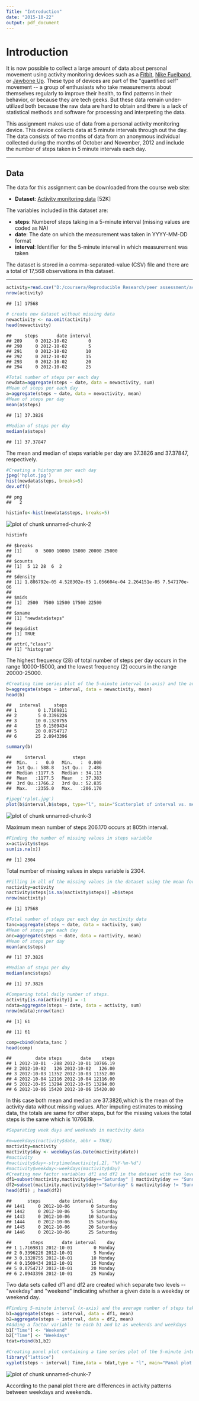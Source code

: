 ```yaml
---
Title: "Introduction"  
date: "2015-10-22"  
output: pdf_document  
---
```

Introduction
========================================================
It is now possible to collect a large amount of data about personal movement using activity monitoring devices such as a [Fitbit](http://www.fitbit.com/), [Nike Fuelband](http://www.nike.com/us/en_us/c/nikeplus-fuel), or [Jawbone Up](https://jawbone.com/up). These type of devices are part of the "quantified self" movement -- a group of enthusiasts who take measurements about themselves regularly to improve their health, to find patterns in their behavior, or because they are tech geeks. But these data remain under-utilized both because the raw data are hard to obtain and there is a lack of statistical methods and software for processing and interpreting the data.

This assignment makes use of data from a personal activity monitoring device. This device collects data at 5 minute intervals through out the day. The data consists of two months of data from an anonymous individual collected during the months of October and November, 2012 and include the number of steps taken in 5 minute intervals each day.

---
## **Data**  
The data for this assignment can be downloaded from the course web site:  
- **Dataset**: [Activity monitoring data](https://d396qusza40orc.cloudfrony.net) [52K]

The variables included in this dataset are:  
- **steps**: Numberof steps taking in a 5-minute interval (missing values are coded as NA)
- **date**: The date on which the measurement was taken in YYYY-MM-DD format
- **interval**: Identifier for the 5-minute interval in which measurement was taken  

The dataset is stored in a comma-separated-value (CSV) file and there are a total of 17,568 observations in this dataset.

---

```r
activity=read.csv("D:/coursera/Reproducible Research/peer assessment/activity.csv")
nrow(activity)
```

```
## [1] 17568
```

```r
# create new dataset without missing data
newactivity <- na.omit(activity)
head(newactivity)
```

```
##     steps       date interval
## 289     0 2012-10-02        0
## 290     0 2012-10-02        5
## 291     0 2012-10-02       10
## 292     0 2012-10-02       15
## 293     0 2012-10-02       20
## 294     0 2012-10-02       25
```

```r
#Total number of steps per each day
newdata=aggregate(steps ~ date, data = newactivity, sum)
#Mean of steps per each day
a=aggregate(steps ~ date, data = newactivity, mean)
#Mean of steps per day
mean(a$steps)
```

```
## [1] 37.3826
```

```r
#Median of steps per day
median(a$steps)
```

```
## [1] 37.37847
```
The mean and median of steps variable per day are 37.3826 and 37.37847, respectively.  

```r
#Creating a histogram per each day
jpeg('hplot.jpg')
hist(newdata$steps, breaks=5)
dev.off()
```

```
## png 
##   2
```

```r
histinfo<-hist(newdata$steps, breaks=5)
```

![plot of chunk unnamed-chunk-2](figure/unnamed-chunk-2-1.png) 

```r
histinfo
```

```
## $breaks
## [1]     0  5000 10000 15000 20000 25000
## 
## $counts
## [1]  5 12 28  6  2
## 
## $density
## [1] 1.886792e-05 4.528302e-05 1.056604e-04 2.264151e-05 7.547170e-06
## 
## $mids
## [1]  2500  7500 12500 17500 22500
## 
## $xname
## [1] "newdata$steps"
## 
## $equidist
## [1] TRUE
## 
## attr(,"class")
## [1] "histogram"
```
The highest frequency (28) of total number of steps per day occurs in the range 10000-15000, and the lowest frequency (2) occurs in the range 20000-25000.   

```r
#Creating time series plot of the 5-minute interval (x-axis) and the average number of steps taken, averaged across all days
b=aggregate(steps ~ interval, data = newactivity, mean)
head(b)
```

```
##   interval     steps
## 1        0 1.7169811
## 2        5 0.3396226
## 3       10 0.1320755
## 4       15 0.1509434
## 5       20 0.0754717
## 6       25 2.0943396
```

```r
summary(b)
```

```
##     interval          steps        
##  Min.   :   0.0   Min.   :  0.000  
##  1st Qu.: 588.8   1st Qu.:  2.486  
##  Median :1177.5   Median : 34.113  
##  Mean   :1177.5   Mean   : 37.383  
##  3rd Qu.:1766.2   3rd Qu.: 52.835  
##  Max.   :2355.0   Max.   :206.170
```

```r
#jpeg('rplot.jpg')
plot(b$interval,b$steps, type="l", main="Scatterplot of interval vs. mean number of steps", xlab="Interval", ylab="Mean number of steps")
```

![plot of chunk unnamed-chunk-3](figure/unnamed-chunk-3-1.png) 

Maximum mean number of steps 206.170 occurs at 805th interval.  

```r
#Finding the number of missing values in steps variable
x=activity$steps
sum(is.na(x))
```

```
## [1] 2304
```
Total number of missing values in steps variable is 2304.

```r
#Filling in all of the missing values in the dataset using the mean for that 5-minute interval, and create a new data set called nactivity.
nactivity=activity
nactivity$steps[is.na(nactivity$steps)] =b$steps
nrow(nactivity)
```

```
## [1] 17568
```

```r
#Total number of steps per each day in nactivity data
tanc=aggregate(steps ~ date, data = nactivity, sum)
#Mean of steps per each day
anc=aggregate(steps ~ date, data = nactivity, mean)
#Mean of steps per day
mean(anc$steps)
```

```
## [1] 37.3826
```

```r
#Median of steps per day
median(anc$steps)
```

```
## [1] 37.3826
```

```r
#Comparing total daily number of steps.
activity[is.na(activity)] = -1
ndata=aggregate(steps ~ date, data = activity, sum)
nrow(ndata);nrow(tanc)
```

```
## [1] 61
```

```
## [1] 61
```

```r
comp=cbind(ndata,tanc )
head(comp)
```

```
##         date steps       date    steps
## 1 2012-10-01  -288 2012-10-01 10766.19
## 2 2012-10-02   126 2012-10-02   126.00
## 3 2012-10-03 11352 2012-10-03 11352.00
## 4 2012-10-04 12116 2012-10-04 12116.00
## 5 2012-10-05 13294 2012-10-05 13294.00
## 6 2012-10-06 15420 2012-10-06 15420.00
```
In this case both mean and median are 37.3826,which is the mean of the activity data without missing values. After imputing estimates to missing data, the totals are same for other steps, but for the missing values the total steps is the same which is 10766.19.

```r
#Separating week days and weekends in nactivity data

#m=weekdays(nactivity$date, abbr = TRUE)
mactivity=nactivity
mactivity$day <- weekdays(as.Date(mactivity$date))
#mactivity
#mactivity$day<-strptime(mactivity[,2], "%Y-%m-%d")
#mactivity$weekday<-weekdays(mactivity$day)
#Creating new factor variables df1 and df2 in the dataset with two levels -- "weekday" and "weekend" indicating whether a given date is a weekday or weekend day
df1=subset(mactivity,mactivity$day=="Saturday" | mactivity$day == "Sunday")
df2=subset(mactivity,mactivity$day!="Saturday" & mactivity$day != "Sunday")
head(df1) ; head(df2)
```

```
##      steps       date interval      day
## 1441     0 2012-10-06        0 Saturday
## 1442     0 2012-10-06        5 Saturday
## 1443     0 2012-10-06       10 Saturday
## 1444     0 2012-10-06       15 Saturday
## 1445     0 2012-10-06       20 Saturday
## 1446     0 2012-10-06       25 Saturday
```

```
##       steps       date interval    day
## 1 1.7169811 2012-10-01        0 Monday
## 2 0.3396226 2012-10-01        5 Monday
## 3 0.1320755 2012-10-01       10 Monday
## 4 0.1509434 2012-10-01       15 Monday
## 5 0.0754717 2012-10-01       20 Monday
## 6 2.0943396 2012-10-01       25 Monday
```
Two data sets called df1 and df2 are created which separate two levels -- "weekday" and "weekend" indicating whether a given date is a weekday or weekend day.

```r
#Finding 5-minute interval (x-axis) and the average number of steps taken, averaged across all weekday days or weekend days 
b1=aggregate(steps ~ interval, data = df1, mean)
b2=aggregate(steps ~ interval, data = df2, mean)
#Adding a factor variable to each b1 and b2 as weekends and weekdays
b1["Time"] <- "Weekend" 
b2["Time"] <- "Weekdays" 
tdat=rbind(b1,b2)

#Creating panel plot containing a time series plot of the 5-minute interval (x-axis) and the average number of steps taken, averaged across all days
library("lattice")
xyplot(steps ~ interval| Time,data = tdat,type = "l", main="Panal plot showing the differences in activity patterns between weekdays and weekends", xlab="Interval", ylab="Mean number of steps")
```

![plot of chunk unnamed-chunk-7](figure/unnamed-chunk-7-1.png) 

According to the panal plot there are differences in activity patterns between weekdays and weekends.


